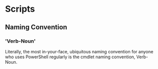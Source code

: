 # Scripts

## Naming Convention

### 'Verb-Noun'

Literally, the most in-your-face, ubiquitous naming convention for anyone who uses PowerShell regularly is the cmdlet naming convention, Verb-Noun.